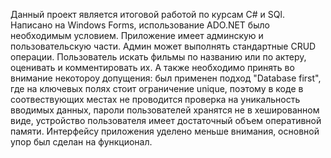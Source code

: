 Данный проект является итоговой работой по курсам C# и SQl. Написано на Windows Forms, использование ADO.NET было необходимым условием.
Приложение имеет админскую и пользовательскую части. Админ может выполнять стандартные CRUD операции. Пользователь искать фильмы по названию или по актеру,
оценивать и комментировать их. А также необходимо принять во внимание некотороу допущения: был применен подход "Database first", где на ключевых полях стоит ограничение unique, поэтому в коде в соотвествующих местах не проводится проверка на уникальность вводимых данных, пароли пользователей хранятся не в хешированном виде, устройство пользователя имеет достаточный объем оперативной памяти. Интерфейсу приложения уделено меньше внимания, основной упор был сделан на функционал.

